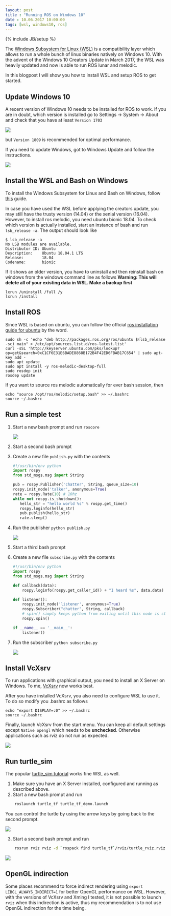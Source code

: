 ```yaml
---
layout: post
title : "Running ROS on Windows 10"
date : 10.06.2017 10:00:00
tags: [wsl, windows10, ros]
---
```

{% include JB/setup %}

The [Windows Subsystem for Linux (WSL)](https://msdn.microsoft.com/de-de/commandline/wsl/faq) is a compatibility layer which allows to run a whole bunch of linux binaries natively on Windows 10. With the advent of the Windows 10 Creators Update in March 2017, the WSL was heavily updated and now is able to run ROS lunar and melodic.

In this blogpost I will show you how to install WSL and setup ROS to get started.

## Update Windows 10

A recent version of Windows 10 needs to be installed for ROS to work. If you are in doubt, which version is installed go to Settings -> System -> About and check that you have at least `Version 1703`

![](/assets/images/RosOnWsl/WinVersion.png)

but `Version 1809` is recommended for optimal performance.

If you need to update Windows, got to Windows Update and follow the instructions.

![](https://cnet2.cbsistatic.com/img/PKRh3jY_SwHLSHspsOyOLemB5AE=/2017/03/28/1512839d-f203-4e20-96bf-d6345850923e/windows-10-creators-update-opt-in.png)

## Install the WSL and Bash on Windows

To install the Windows Subsystem for Linux and Bash on Windows, follow [this](https://docs.microsoft.com/en-us/windows/wsl/install-win10) guide.

In case you have used the WSL before applying the creators update, you may still have the trusty version (14.04) or the xenial version (16.04). However, to install ros melodic, you need ubuntu bionic 18.04.
To check which version is actually installed, start an instance of bash and run `lsb_release -a`. The output should look like

```
$ lsb_release -a
No LSB modules are available.
Distributor ID: Ubuntu
Description:    Ubuntu 18.04.1 LTS
Release:        18.04
Codename:       bionic
```

If it shows an older version, you have to uninstall and then reinstall bash on windows from the windows command line as follows **Warning: This will delete all of your existing data in WSL. Make a backup first**

    lxrun /uninstall /full /y
    lxrun /install

## Install ROS

Since WSL is based on ubuntu, you can follow the official [ros installation guide for ubuntu](http://wiki.ros.org/melodic/Installation/Ubuntu) by the word.


    sudo sh -c 'echo "deb http://packages.ros.org/ros/ubuntu $(lsb_release -sc) main" > /etc/apt/sources.list.d/ros-latest.list'
    curl -sSL 'http://keyserver.ubuntu.com/pks/lookup?op=get&search=0xC1CF6E31E6BADE8868B172B4F42ED6FBAB17C654' | sudo apt-key add -
    sudo apt update
    sudo apt install -y ros-melodic-desktop-full
    sudo rosdep init
    rosdep update

If you want to source ros melodic automatically for ever bash session, then

    echo "source /opt/ros/melodic/setup.bash" >> ~/.bashrc
    source ~/.bashrc

## Run a simple test

1. Start a new bash prompt and run `roscore`

   ![](/assets/images/RosOnWsl/roscore.PNG)
2. Start a second bash prompt
3. Create a new file `publish.py` with the contents
   ``` python
   #!/usr/bin/env python
   import rospy
   from std_msgs.msg import String
   
   pub = rospy.Publisher('chatter', String, queue_size=10)
   rospy.init_node('talker', anonymous=True)
   rate = rospy.Rate(10) # 10hz
   while not rospy.is_shutdown():
      hello_str = "hello world %s" % rospy.get_time()
      rospy.loginfo(hello_str)
      pub.publish(hello_str)
      rate.sleep()
   ```

4. Run the publisher `python publish.py`

   ![](/assets/images/RosOnWsl/publish.PNG)

5. Start a third bash prompt
6. Create a new file `subscribe.py` with the contents
   ``` python
   #!/usr/bin/env python
   import rospy
   from std_msgs.msg import String

   def callback(data):
       rospy.loginfo(rospy.get_caller_id() + "I heard %s", data.data)

   def listener():
       rospy.init_node('listener', anonymous=True)
       rospy.Subscriber("chatter", String, callback)
       # spin() simply keeps python from exiting until this node is stopped
       rospy.spin()

   if __name__ == '__main__':
       listener()
   ```  
7. Run the subscriber `python subscribe.py`

   ![](/assets/images/RosOnWsl/subscribe.PNG)

## Install VcXsrv

To run applications with graphical output, you need to install an X Server on Windows. To me, [VcXsrv](https://sourceforge.net/projects/vcxsrv/) now works best.

After you have installed VcXsrv, you also need to configure WSL to use it. To do so modify you .bashrc as follows

    echo "export DISPLAY=:0" >> ~/.bashrc
    source ~/.bashrc

Finally, launch VcXsrv from the start menu. You can keep all default settings except `Native opengl` which needs to be  __unchecked__. Otherwise applications such as rviz do not run as expected.

![](/assets/images/RosOnWsl/NoNativeOpenGl.PNG)

## Run turtle_sim

The popular [turtle_sim tutorial](http://wiki.ros.org/ROS/Tutorials/UnderstandingTopics) works fine WSL as well.

1. Make sure you have an X Server installed, configured and running as described above.
2. Start a new bash prompt and run

``` bash
    roslaunch turtle_tf turtle_tf_demo.launch
```

  You can control the turtle by using the arrow keys by going back to the second prompt.

   ![](/assets/images/RosOnWsl/turtle1.PNG)

3. Start a second bash prompt and run

``` bash
    rosrun rviz rviz -d `rospack find turtle_tf`/rviz/turtle_rviz.rviz
```

   ![](/assets/images/RosOnWsl/turtle2.PNG)

## OpenGL indirection

Some places recommend to force indirect rendering using `export LIBGL_ALWAYS_INDIRECT=1` for better OpenGL performance on WSL. However, with the versions of VcXsrv and Xming I tested, it is not possible to launch `rviz` when this indirection is active, thus my recommendation is to not use OpenGL indirection for the time being.
